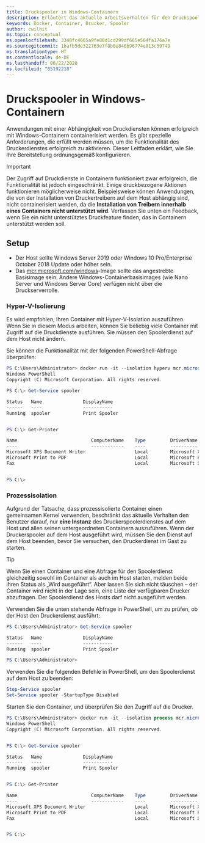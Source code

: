 ```yaml
---
title: Druckspooler in Windows-Containern
description: Erläutert das aktuelle Arbeitsverhalten für den Druckspoolerdienst in Windows-Containern
keywords: Docker, Container, Drucker, Spooler
author: cwilhit
ms.topic: conceptual
ms.openlocfilehash: 3348fc4665a9fe88d1cd299df665e564fa176a7e
ms.sourcegitcommit: 1bafb5de322763e7f8b0e840b96774e813c39749
ms.translationtype: HT
ms.contentlocale: de-DE
ms.lasthandoff: 06/22/2020
ms.locfileid: "85192218"
---
```

# <a name="print-spooler-in-windows-containers"></a>Druckspooler in Windows-Containern

Anwendungen mit einer Abhängigkeit von Druckdiensten können erfolgreich mit Windows-Containern containerisiert werden. Es gibt spezielle Anforderungen, die erfüllt werden müssen, um die Funktionalität des Druckerdienstes erfolgreich zu aktivieren. Dieser Leitfaden erklärt, wie Sie Ihre Bereitstellung ordnungsgemäß konfigurieren.

> [!IMPORTANT]
> Der Zugriff auf Druckdienste in Containern funktioniert zwar erfolgreich, die Funktionalität ist jedoch eingeschränkt. Einige druckbezogene Aktionen funktionieren möglicherweise nicht. Beispielsweise können Anwendungen, die von der Installation von Druckertreibern auf dem Host abhängig sind, nicht containerisiert werden, da die **Installation von Treibern innerhalb eines Containers nicht unterstützt wird**. Verfassen Sie unten ein Feedback, wenn Sie ein nicht unterstütztes Druckfeature finden, das in Containern unterstützt werden soll.

## <a name="setup"></a>Setup

* Der Host sollte Windows Server 2019 oder Windows 10 Pro/Enterprise October 2018 Update oder höher sein.
* Das [mcr.microsoft.com/windows](https://hub.docker.com/_/microsoft-windowsfamily-windows)-Image sollte das angestrebte Basisimage sein. Andere Windows-Containerbasisimages (wie Nano Server und Windows Server Core) verfügen nicht über die Druckserverrolle.

### <a name="hyper-v-isolation"></a>Hyper-V-Isolierung

Es wird empfohlen, Ihren Container mit Hyper-V-Isolation auszuführen. Wenn Sie in diesem Modus arbeiten, können Sie beliebig viele Container mit Zugriff auf die Druckdienste ausführen. Sie müssen den Spoolerdienst auf dem Host nicht ändern.

Sie können die Funktionalität mit der folgenden PowerShell-Abfrage überprüfen:

```PowerShell
PS C:\Users\Administrator> docker run -it --isolation hyperv mcr.microsoft.com/windows:1809 powershell.exe
Windows PowerShell
Copyright (C) Microsoft Corporation. All rights reserved.

PS C:\> Get-Service spooler

Status   Name               DisplayName
------   ----               -----------
Running  spooler            Print Spooler


PS C:\> Get-Printer

Name                           ComputerName    Type         DriverName                PortName        Shared   Published
----                           ------------    ----         ----------                --------        ------   --------
Microsoft XPS Document Writer                  Local        Microsoft XPS Document... PORTPROMPT:     False    False
Microsoft Print to PDF                         Local        Microsoft Print To PDF    PORTPROMPT:     False    False
Fax                                            Local        Microsoft Shared Fax D... SHRFAX:         False    False


PS C:\>
```

### <a name="process-isolation"></a>Prozessisolation

Aufgrund der Tatsache, dass prozessisolierte Container einen gemeinsamen Kernel verwenden, beschränkt das aktuelle Verhalten den Benutzer darauf, nur **eine Instanz** des Druckerspoolerdienstes auf dem Host und allen seinen untergeordneten Containern auszuführen. Wenn der Druckerspooler auf dem Host ausgeführt wird, müssen Sie den Dienst auf dem Host beenden, bevor Sie versuchen, den Druckerdienst im Gast zu starten.

> [!TIP]
> Wenn Sie einen Container und eine Abfrage für den Spoolerdienst gleichzeitig sowohl im Container als auch im Host starten, melden beide ihren Status als „Wird ausgeführt“. Aber lassen Sie sich nicht täuschen – der Container wird nicht in der Lage sein, eine Liste der verfügbaren Drucker abzufragen. Der Spoolerdienst des Hosts darf nicht ausgeführt werden.

Verwenden Sie die unten stehende Abfrage in PowerShell, um zu prüfen, ob der Host den Druckerdienst ausführt:

```PowerShell
PS C:\Users\Administrator> Get-Service spooler

Status   Name               DisplayName
------   ----               -----------
Running  spooler            Print Spooler

PS C:\Users\Administrator>
```

Verwenden Sie die folgenden Befehle in PowerShell, um den Spoolerdienst auf dem Host zu beenden:

```PowerShell
Stop-Service spooler
Set-Service spooler -StartupType Disabled
```

Starten Sie den Container, und überprüfen Sie den Zugriff auf die Drucker.

```PowerShell
PS C:\Users\Administrator> docker run -it --isolation process mcr.microsoft.com/windows:1809 powershell.exe
Windows PowerShell
Copyright (C) Microsoft Corporation. All rights reserved.


PS C:\> Get-Service spooler

Status   Name               DisplayName
------   ----               -----------
Running  spooler            Print Spooler


PS C:\> Get-Printer

Name                           ComputerName    Type         DriverName                PortName        Shared   Published
----                           ------------    ----         ----------                --------        ------   --------
Microsoft XPS Document Writer                  Local        Microsoft XPS Document... PORTPROMPT:     False    False
Microsoft Print to PDF                         Local        Microsoft Print To PDF    PORTPROMPT:     False    False
Fax                                            Local        Microsoft Shared Fax D... SHRFAX:         False    False


PS C:\>
```